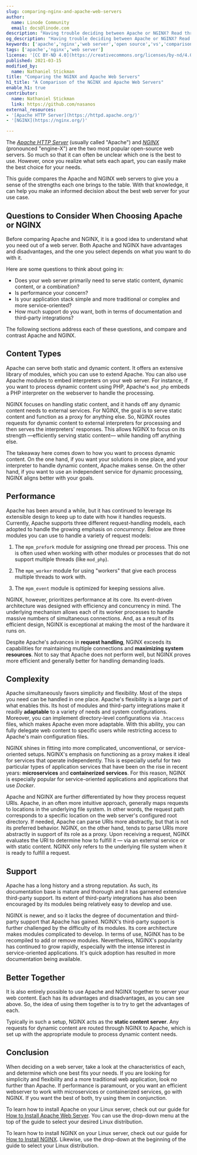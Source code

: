 ```yaml
---
slug: comparing-nginx-and-apache-web-servers
author:
  name: Linode Community
  email: docs@linode.com
description: "Having trouble deciding between Apache or NGINX? Read through our comparison, and you'll know everything you need to make the best choice possible."
og_description: "Having trouble deciding between Apache or NGINX? Read through our comparison, and you'll know everything you need to make the best choice possible."
keywords: ['apache','nginx','web server','open source','vs','comparison']
tags: ['apache','nginx','web server']
license: '[CC BY-ND 4.0](https://creativecommons.org/licenses/by-nd/4.0)'
published: 2021-03-15
modified_by:
  name: Nathaniel Stickman
title: "Comparing the NGINX and Apache Web Servers"
h1_title: "A Comparison of the NGINX and Apache Web Servers"
enable_h1: true
contributor:
  name: Nathaniel Stickman
  link: https://github.com/nasanos
external_resources:
- '[Apache HTTP Server](https://httpd.apache.org/)'
- '[NGINX](https://nginx.org/)'

---
```


The [*Apache HTTP Server*](https://httpd.apache.org/) (usually called "Apache") and [*NGINX*](https://nginx.org/) (pronounced "engine-X") are the two most popular open-source web servers. So much so that it can often be unclear which one is the best to use. However, once you realize what sets each apart, you can easily make the best choice for your needs.

This guide compares the Apache and NGINX web servers to give you a sense of the strengths each one brings to the table. With that knowledge, it can help you make an informed decision about the best web server for your use case.

## Questions to Consider When Choosing Apache or NGINX

Before comparing Apache and NGINX, it is a good idea to understand what you need out of a web server. Both Apache and NGINX have advantages and disadvantages, and the one you select depends on what you want to do with it.

Here are some questions to think about going in:

- Does your web server primarily need to serve static content, dynamic content, or a combination?
- Is performance your concern?
- Is your application stack simple and more traditional or complex and more service-oriented?
- How much support do you want, both in terms of documentation and third-party integrations?

The following sections address each of these questions, and compare and contrast Apache and NGINX.

## Content Types

Apache can serve both static and dynamic content. It offers an extensive library of modules, which you can use to extend Apache. You can also use Apache modules to embed interpreters on your web server. For instance, if you want to process dynamic content using PHP, Apache's `mod_php` embeds a PHP interpreter on the webserver to handle the processing.

NGINX focuses on handling static content, and it hands off any dynamic content needs to external services. For NGINX, the goal is to serve static content and function as a proxy for anything else. So, NGINX routes requests for dynamic content to external interpreters for processing and then serves the interpreters' responses. This allows NGINX to focus on its strength —efficiently serving static content— while handing off anything else.

The takeaway here comes down to how you want to process dynamic content. On the one hand, if you want your solutions in one place, and your interpreter to handle dynamic content, Apache makes sense. On the other hand, if you want to use an independent service for dynamic processing, NGINX aligns better with your goals.

## Performance

Apache has been around a while, but it has continued to leverage its extensible design to keep up to date with how it handles requests. Currently, Apache supports three different request-handling models, each adopted to handle the growing emphasis on *concurrency*. Below are three modules you can use to handle a variety of request models:

1. The `mpm_prefork` module for assigning one thread per process. This one is often used when working with other modules or processes that do not support multiple threads (like `mod_php`).

1. The `mpm_worker` module for using "workers" that give each process multiple threads to work with.

1. The `mpm_event` module is optimized for keeping sessions alive.

NGINX, however, prioritizes performance at its core. Its event-driven architecture was designed with efficiency and concurrency in mind. The underlying mechanism allows each of its worker processes to handle massive numbers of simultaneous connections. And, as a result of its efficient design, NGINX is exceptional at making the most of the hardware it runs on.

Despite Apache's advances in **request handling**, NGINX exceeds its capabilities for maintaining multiple connections and **maximizing system resources**. Not to say that Apache does not perform well, but NGINX proves more efficient and generally better for handling demanding loads.

## Complexity

Apache simultaneously favors simplicity and flexibility. Most of the steps you need can be handled in one place. Apache's flexibility is a large part of what enables this. Its host of modules and third-party integrations make it readily **adaptable** to a variety of needs and system configurations. Moreover, you can implement directory-level configurations via `.htaccess` files, which makes Apache even more adaptable. With this ability, you can fully delegate web content to specific users while restricting access to Apache's main configuration files.

NGINX shines in fitting into more complicated, unconventional, or service-oriented setups. NGINX's emphasis on functioning as a proxy makes it ideal for services that operate independently. This is especially useful for two particular types of application services that have been on the rise in recent years: **microservices** and **containerized services**. For this reason, NGINX is especially popular for service-oriented applications and applications that use *Docker*.

Apache and NGINX are further differentiated by how they process request URIs. Apache, in an often more intuitive approach, generally maps requests to locations in the underlying file system. In other words, the request path corresponds to a specific location on the web server's configured root directory. If needed, Apache can parse URIs more abstractly, but that is not its preferred behavior. NGINX, on the other hand, tends to parse URIs more abstractly in support of its role as a proxy. Upon receiving a request, NGINX evaluates the URI to determine how to fulfill it — via an external service or with static content. NGINX only refers to the underlying file system when it is ready to fulfill a request.

## Support

Apache has a long history and a strong reputation. As such, its documentation base is mature and thorough and it has garnered extensive third-party support. Its extent of third-party integrations has also been encouraged by its modules being relatively easy to develop and use.

NGINX is newer, and so it lacks the degree of documentation and third-party support that Apache has gained. NGINX's third-party support is further challenged by the difficulty of its modules. Its core architecture makes modules complicated to develop. In terms of use, NGINX has to be recompiled to add or remove modules. Nevertheless, NGINX's popularity has continued to grow rapidly, especially with the intense interest in service-oriented applications. It's quick adoption has resulted in more documentation being available.

## Better Together

It is also entirely possible to use Apache and NGINX together to server your web content. Each has its advantages and disadvantages, as you can see above. So, the idea of using them together is to try to get the advantages of each.

Typically in such a setup, NGINX acts as the **static content server**. Any requests for dynamic content are routed through NGINX to Apache, which is set up with the appropriate module to process dynamic content needs.

## Conclusion

When deciding on a web server, take a look at the characteristics of each, and determine which one best fits your needs. If you are looking for simplicity and flexibility and a more traditional web application, look no further than Apache. If performance is paramount, or you want an efficient webserver to work with microservices or containerized services, go with NGINX. If you want the best of both, try using them in conjunction.

To learn how to install Apache on your Linux server, check out our guide for [How to Install Apache Web Server](/docs/guides/how-to-install-apache-web-server-debian-10/). You can use the drop-down menu at the top of the guide to select your desired Linux distribution.

To learn how to install NGINX on your Linux server, check out our guide for [How to Install NGINX](/docs/guides/how-to-install-nginx-debian-10/). Likewise, use the drop-down at the beginning of the guide to select your Linux distribution.
